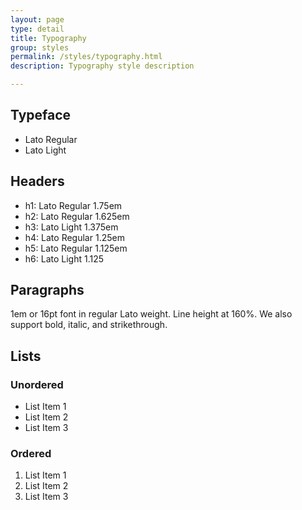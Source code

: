 ```yaml
---
layout: page
type: detail
title: Typography
group: styles
permalink: /styles/typography.html
description: Typography style description

---
```


## Typeface

- Lato Regular
- Lato Light

## Headers

- h1: Lato Regular 1.75em
- h2: Lato Regular 1.625em
- h3: Lato Light 1.375em
- h4: Lato Regular 1.25em
- h5: Lato Regular 1.125em
- h6: Lato Light 1.125

## Paragraphs

1em or 16pt font in regular Lato weight. Line height at 160%. We also support bold, italic, and strikethrough.

## Lists

### Unordered

- List Item 1
- List Item 2
- List Item 3

### Ordered

1. List Item 1
2. List Item 2
3. List Item 3
